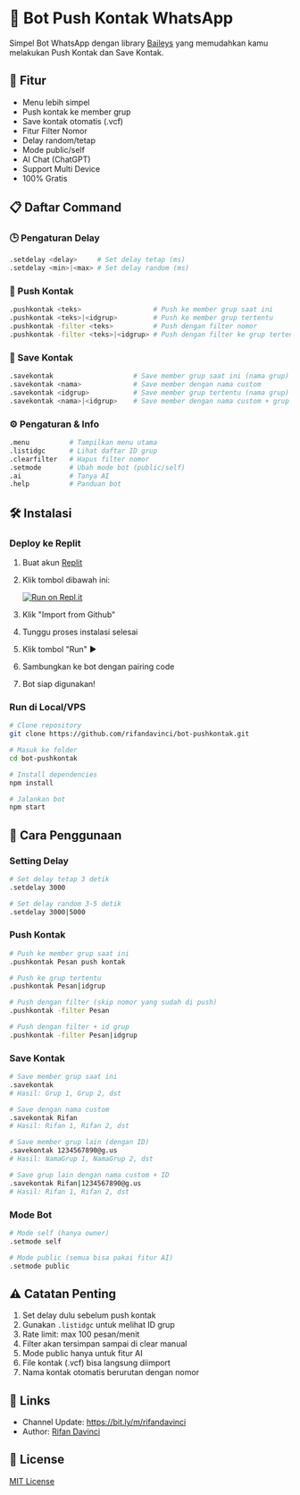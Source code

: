 # 🤖 Bot Push Kontak WhatsApp

Simpel Bot WhatsApp dengan library [Baileys](https://github.com/WhiskeySockets/Baileys) yang memudahkan kamu melakukan Push Kontak dan Save Kontak.  

## 🚀 Fitur
- Menu lebih simpel
- Push kontak ke member grup
- Save kontak otomatis (.vcf)
- Fitur Filter Nomor
- Delay random/tetap
- Mode public/self
- AI Chat (ChatGPT)
- Support Multi Device
- 100% Gratis

## 📋 Daftar Command

### 🕒 Pengaturan Delay
```bash
.setdelay <delay>     # Set delay tetap (ms)
.setdelay <min>|<max> # Set delay random (ms)
```

### 📨 Push Kontak
```bash
.pushkontak <teks>                  # Push ke member grup saat ini
.pushkontak <teks>|<idgrup>         # Push ke member grup tertentu
.pushkontak -filter <teks>          # Push dengan filter nomor
.pushkontak -filter <teks>|<idgrup> # Push dengan filter ke grup tertentu
```

### 📱 Save Kontak
```bash
.savekontak                    # Save member grup saat ini (nama grup)
.savekontak <nama>             # Save member dengan nama custom
.savekontak <idgrup>           # Save member grup tertentu (nama grup)
.savekontak <nama>|<idgrup>    # Save member dengan nama custom + grup tertentu
```

### ⚙️ Pengaturan & Info
```bash
.menu          # Tampilkan menu utama
.listidgc      # Lihat daftar ID grup
.clearfilter   # Hapus filter nomor
.setmode       # Ubah mode bot (public/self)
.ai            # Tanya AI
.help          # Panduan bot
```

## 🛠️ Instalasi

### Deploy ke Replit
1. Buat akun [Replit](https://replit.com)
2. Klik tombol dibawah ini:
   
   [![Run on Repl.it](https://replit.com/badge/github/rifandavinci/bot-pushkontak)](https://replit.com/new/github/rifandavinci/bot-pushkontak)

3. Klik "Import from Github"
4. Tunggu proses instalasi selesai
5. Klik tombol "Run" ▶️
6. Sambungkan ke bot dengan pairing code
7. Bot siap digunakan!

### Run di Local/VPS
```bash
# Clone repository
git clone https://github.com/rifandavinci/bot-pushkontak.git

# Masuk ke folder
cd bot-pushkontak

# Install dependencies
npm install

# Jalankan bot
npm start
```

## 📝 Cara Penggunaan

### Setting Delay
```bash
# Set delay tetap 3 detik
.setdelay 3000

# Set delay random 3-5 detik
.setdelay 3000|5000
```

### Push Kontak
```bash
# Push ke member grup saat ini
.pushkontak Pesan push kontak

# Push ke grup tertentu
.pushkontak Pesan|idgrup

# Push dengan filter (skip nomor yang sudah di push)
.pushkontak -filter Pesan

# Push dengan filter + id grup
.pushkontak -filter Pesan|idgrup
```

### Save Kontak
```bash
# Save member grup saat ini
.savekontak
# Hasil: Grup 1, Grup 2, dst

# Save dengan nama custom
.savekontak Rifan
# Hasil: Rifan 1, Rifan 2, dst

# Save member grup lain (dengan ID)
.savekontak 1234567890@g.us
# Hasil: NamaGrup 1, NamaGrup 2, dst

# Save grup lain dengan nama custom + ID
.savekontak Rifan|1234567890@g.us
# Hasil: Rifan 1, Rifan 2, dst
```

### Mode Bot
```bash
# Mode self (hanya owner)
.setmode self

# Mode public (semua bisa pakai fitur AI)
.setmode public
```

## ⚠️ Catatan Penting
1. Set delay dulu sebelum push kontak
2. Gunakan `.listidgc` untuk melihat ID grup
3. Rate limit: max 100 pesan/menit
4. Filter akan tersimpan sampai di clear manual
5. Mode public hanya untuk fitur AI
6. File kontak (.vcf) bisa langsung diimport
7. Nama kontak otomatis berurutan dengan nomor

## 🔗 Links
- Channel Update: https://bit.ly/m/rifandavinci
- Author: [Rifan Davinci](https://github.com/rifandavinci)

## 📄 License
[MIT License](LICENSE)
